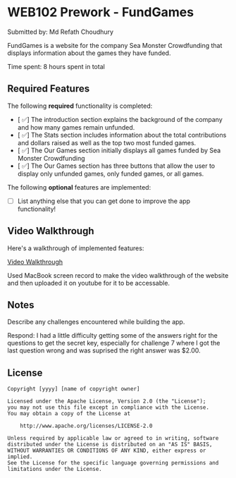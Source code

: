 # WEB102 Prework - FundGames

Submitted by: Md Refath Choudhury

FundGames is a website for the company Sea Monster Crowdfunding that displays information about the games they have funded.

Time spent: 8 hours spent in total

## Required Features

The following **required** functionality is completed:

* [ ✅] The introduction section explains the background of the company and how many games remain unfunded.
* [ ✅] The Stats section includes information about the total contributions and dollars raised as well as the top two most funded games.
* [ ✅] The Our Games section initially displays all games funded by Sea Monster Crowdfunding
* [ ✅] The Our Games section has three buttons that allow the user to display only unfunded games, only funded games, or all games.

The following **optional** features are implemented:

* [ ] List anything else that you can get done to improve the app functionality!

## Video Walkthrough

Here's a walkthrough of implemented features:

[Video Walkthrough](https://youtu.be/ofKYU0SibxQ)

Used MacBook screen record to make the video walkthrough of the website and then uploaded it on youtube for it to be accessable.

## Notes

Describe any challenges encountered while building the app.

Respond: I had a little difficulty getting some of the answers right for the questions to get the secret key, especially for challenge 7 where I got the last question wrong and was suprised the right answer was $2.00.

## License

    Copyright [yyyy] [name of copyright owner]

    Licensed under the Apache License, Version 2.0 (the "License");
    you may not use this file except in compliance with the License.
    You may obtain a copy of the License at

        http://www.apache.org/licenses/LICENSE-2.0

    Unless required by applicable law or agreed to in writing, software
    distributed under the License is distributed on an "AS IS" BASIS,
    WITHOUT WARRANTIES OR CONDITIONS OF ANY KIND, either express or implied.
    See the License for the specific language governing permissions and
    limitations under the License.
